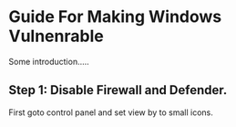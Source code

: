 # Guide For Making Windows Vulnenrable

Some introduction.....

## Step 1: Disable Firewall and Defender.

First goto control panel and set view by to small icons.





